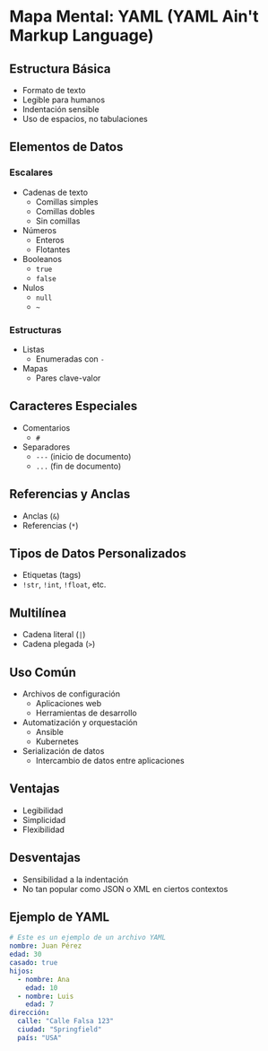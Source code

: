 
# Mapa Mental: YAML (YAML Ain't Markup Language)

## Estructura Básica
- Formato de texto
- Legible para humanos
- Indentación sensible
- Uso de espacios, no tabulaciones

## Elementos de Datos
### Escalares
- Cadenas de texto
  - Comillas simples
  - Comillas dobles
  - Sin comillas
- Números
  - Enteros
  - Flotantes
- Booleanos
  - `true`
  - `false`
- Nulos
  - `null`
  - `~`
### Estructuras
- Listas
  - Enumeradas con `-`
- Mapas
  - Pares clave-valor

## Caracteres Especiales
- Comentarios
  - `#`
- Separadores
  - `---` (inicio de documento)
  - `...` (fin de documento)

## Referencias y Anclas
- Anclas (`&`)
- Referencias (`*`)

## Tipos de Datos Personalizados
- Etiquetas (tags)
- `!str`, `!int`, `!float`, etc.

## Multilínea
- Cadena literal (`|`)
- Cadena plegada (`>`)

## Uso Común
- Archivos de configuración
  - Aplicaciones web
  - Herramientas de desarrollo
- Automatización y orquestación
  - Ansible
  - Kubernetes
- Serialización de datos
  - Intercambio de datos entre aplicaciones

## Ventajas
- Legibilidad
- Simplicidad
- Flexibilidad

## Desventajas
- Sensibilidad a la indentación
- No tan popular como JSON o XML en ciertos contextos

## Ejemplo de YAML
```yaml
# Este es un ejemplo de un archivo YAML
nombre: Juan Pérez
edad: 30
casado: true
hijos:
  - nombre: Ana
    edad: 10
  - nombre: Luis
    edad: 7
dirección:
  calle: "Calle Falsa 123"
  ciudad: "Springfield"
  país: "USA"
